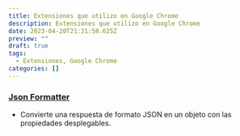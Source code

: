 ```yaml
---
title: Extensiones que utilizo en Google Chrome
description: Extensiones que utilizo en Google Chrome
date: 2023-04-20T21:31:58.625Z
preview: ""
draft: true
tags:
  - Extensiones, Google Chrome
categories: []
---
```


### [Json Formatter](https://chrome.google.com/webstore/detail/json-formatter/bcjindcccaagfpapjjmafapmmgkkhgoa)

- Convierte una respuesta de formato JSON en un objeto con las propiedades desplegables.
